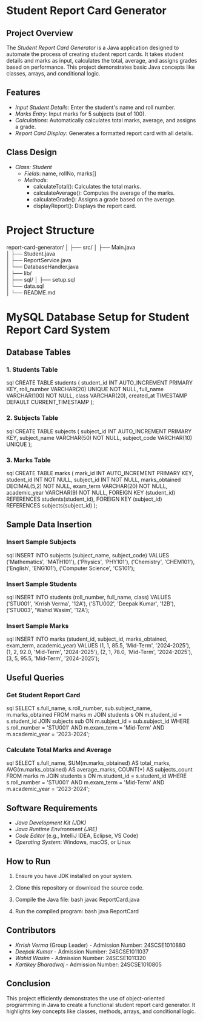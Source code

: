 # Student Report Card Generator
## Project Overview
The *Student Report Card Generator* is a Java application designed to automate the process of creating student report cards. It takes student details and marks as input, calculates the total, average, and assigns grades based on performance. This project demonstrates basic Java concepts like classes, arrays, and conditional logic.

## Features
- *Input Student Details*: Enter the student's name and roll number.
- *Marks Entry*: Input marks for 5 subjects (out of 100).
- *Calculations*: Automatically calculates total marks, average, and assigns a grade.
- *Report Card Display*: Generates a formatted report card with all details.

## Class Design
- *Class: Student*
  - *Fields*: name, rollNo, marks[]
  - *Methods*: 
    - calculateTotal(): Calculates the total marks.
    - calculateAverage(): Computes the average of the marks.
    - calculateGrade(): Assigns a grade based on the average.
    - displayReport(): Displays the report card.
 # Project Structure
report-card-generator/
│
├── src/
│   ├── Main.java                
│   ├── Student.java           
│   ├── ReportService.java      
│   └── DatabaseHandler.java   
│
├── lib/                       
│
├── sql/
│   ├── setup.sql              
│   └── data.sql                
│
└── README.md            


# MySQL Database Setup for Student Report Card System

## Database Tables

### 1. Students Table
sql
CREATE TABLE students (
    student_id INT AUTO_INCREMENT PRIMARY KEY,
    roll_number VARCHAR(20) UNIQUE NOT NULL,
    full_name VARCHAR(100) NOT NULL,
    class VARCHAR(20),
    created_at TIMESTAMP DEFAULT CURRENT_TIMESTAMP
);


### 2. Subjects Table
sql
CREATE TABLE subjects (
    subject_id INT AUTO_INCREMENT PRIMARY KEY,
    subject_name VARCHAR(50) NOT NULL,
    subject_code VARCHAR(10) UNIQUE
);


### 3. Marks Table
sql
CREATE TABLE marks (
    mark_id INT AUTO_INCREMENT PRIMARY KEY,
    student_id INT NOT NULL,
    subject_id INT NOT NULL,
    marks_obtained DECIMAL(5,2) NOT NULL,
    exam_term VARCHAR(20) NOT NULL,
    academic_year VARCHAR(9) NOT NULL,
    FOREIGN KEY (student_id) REFERENCES students(student_id),
    FOREIGN KEY (subject_id) REFERENCES subjects(subject_id)
);


## Sample Data Insertion

### Insert Sample Subjects
sql
INSERT INTO subjects (subject_name, subject_code) VALUES
('Mathematics', 'MATH101'),
('Physics', 'PHY101'),
('Chemistry', 'CHEM101'),
('English', 'ENG101'),
('Computer Science', 'CS101');


### Insert Sample Students
sql
INSERT INTO students (roll_number, full_name, class) VALUES
('STU001', 'Krrish Verma', '12A'),
('STU002', 'Deepak Kumar', '12B'),
('STU003', 'Wahid Wasim', '12A');


### Insert Sample Marks
sql
INSERT INTO marks (student_id, subject_id, marks_obtained, exam_term, academic_year) VALUES
(1, 1, 85.5, 'Mid-Term', '2024-2025'),
(1, 2, 92.0, 'Mid-Term', '2024-2025'),
(2, 1, 78.0, 'Mid-Term', '2024-2025'),
(3, 5, 95.5, 'Mid-Term', '2024-2025');


## Useful Queries

### Get Student Report Card
sql
SELECT s.full_name, s.roll_number, sub.subject_name, m.marks_obtained
FROM marks m
JOIN students s ON m.student_id = s.student_id
JOIN subjects sub ON m.subject_id = sub.subject_id
WHERE s.roll_number = 'STU001' 
AND m.exam_term = 'Mid-Term' 
AND m.academic_year = '2023-2024';


### Calculate Total Marks and Average
sql
SELECT 
    s.full_name,
    SUM(m.marks_obtained) AS total_marks,
    AVG(m.marks_obtained) AS average_marks,
    COUNT(*) AS subjects_count
FROM marks m
JOIN students s ON m.student_id = s.student_id
WHERE s.roll_number = 'STU001'
AND m.exam_term = 'Mid-Term'
AND m.academic_year = '2023-2024';

## Software Requirements
- *Java Development Kit (JDK)*
- *Java Runtime Environment (JRE)*
- *Code Editor* (e.g., IntelliJ IDEA, Eclipse, VS Code)
- *Operating System*: Windows, macOS, or Linux

## How to Run
1. Ensure you have JDK installed on your system.
2. Clone this repository or download the source code.
3. Compile the Java file:
   bash
   javac ReportCard.java
   
4. Run the compiled program:
   bash
   java ReportCard
   

## Contributors
- *Krrish Verma* (Group Leader) - Admission Number: 24SCSE1010880
- *Deepak Kumar* - Admission Number: 24SCSE1011037
- *Wahid Wasim* - Admission Number: 24SCSE1011320
- *Kartikey Bharadwaj* - Admission Number: 24SCSE1010805

## Conclusion
This project efficiently demonstrates the use of object-oriented programming in Java to create a functional student report card generator. It highlights key concepts like classes, methods, arrays, and conditional logic.
